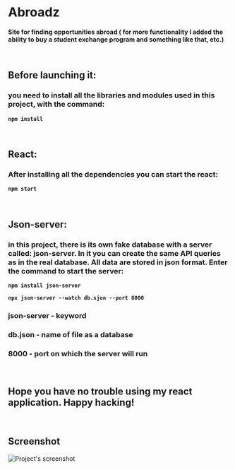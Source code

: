 # Abroadz

**Site for finding opportunities abroad ( for more functionality I added the ability to buy a student exchange program and something like that, etc.)**

<br>

## Before launching it:
### you need to install all the libraries and modules used in this project, with the command:
**`npm install`**

<br>

## React:
### After installing all the dependencies you can start the react:
**`npm start`**

<br>

## Json-server:
### in this project, there is its own fake database with a server called: json-server. In it you can create the same API queries as in the real database. All data are stored in json format. Enter the command to start the server:
**`npm install json-server`**

**`npx json-server --watch db.sjon --port 8000`**
### json-server - keyword 
### db.json - name of file as a database
### 8000 - port on which the server will run

<br>

## Hope you have no trouble using my react application. Happy hacking!
<br>

## Screenshot
![Project's screenshot](https://github.com/BekturMaasaliev/Abroadz/raw/master/screenshots/screenshot1.png)

